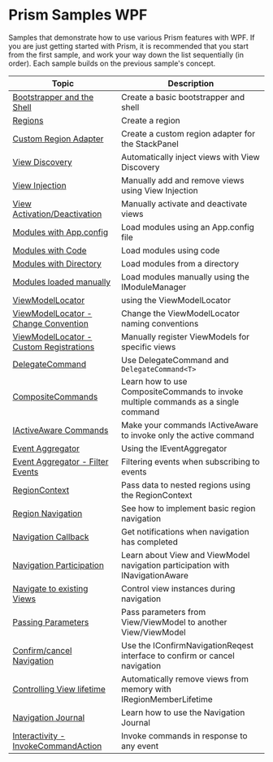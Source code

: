 # Prism Samples WPF
Samples that demonstrate how to use various Prism features with WPF.  If you are just getting started with Prism, it is recommended that you start from the first sample, and work your way down the list sequentially (in order). Each sample builds on the previous sample's concept.

 Topic | Description 
-----------|-------------
 [Bootstrapper and the Shell][1] | Create a basic bootstrapper and shell 
 [Regions][2] | Create a region 
 [Custom Region Adapter][3] | Create a custom region adapter for the StackPanel 
 [View Discovery][4] | Automatically inject views with View Discovery 
 [View Injection][5] | Manually add and remove views using View Injection 
 [View Activation/Deactivation][6] | Manually activate and deactivate views 
 [Modules with App.config][7] | Load modules using an App.config file 
 [Modules with Code][8] | Load modules using code 
 [Modules with Directory][9] | Load modules from a directory 
 [Modules loaded manually][10] | Load modules manually using the IModuleManager 
 [ViewModelLocator][11] | using the ViewModelLocator 
 [ViewModelLocator - Change Convention][12] | Change the ViewModelLocator naming conventions 
 [ViewModelLocator - Custom Registrations][13] | Manually register ViewModels for specific views 
 [DelegateCommand][14] | Use DelegateCommand and `DelegateCommand<T>` 
 [CompositeCommands][15] | Learn how to use CompositeCommands to invoke multiple commands as a single command 
 [IActiveAware Commands][16] | Make your commands IActiveAware to invoke only the active command 
 [Event Aggregator][17] | Using the IEventAggregator 
 [Event Aggregator - Filter Events][18] | Filtering events when subscribing to events 
 [RegionContext][19] | Pass data to nested regions using the RegionContext 
 [Region Navigation][20] | See how to implement basic region navigation 
 [Navigation Callback][21] | Get notifications when navigation has completed 
 [Navigation Participation][22] | Learn about View and ViewModel navigation participation with INavigationAware 
 [Navigate to existing Views][23] | Control view instances during navigation 
 [Passing Parameters][24] | Pass parameters from View/ViewModel to another View/ViewModel 
 [Confirm/cancel Navigation][25] | Use the IConfirmNavigationReqest interface to confirm or cancel navigation 
 [Controlling View lifetime][26] | Automatically remove views from memory with IRegionMemberLifetime 
 [Navigation Journal][27] | Learn how to use the Navigation Journal 
 [Interactivity - InvokeCommandAction][32] | Invoke commands in response to any event 


[1]: 01-BootstrapperShell/
[2]: 02-Regions/
[3]: 03-CustomRegions/
[4]: 04-ViewDiscovery/
[5]: 05-ViewInjection/
[6]: 06-ViewActivationDeactivation/
[7]: 07-Modules%20-%20AppConfig/
[8]: 07-Modules%20-%20Code/
[9]: 07-Modules%20-%20Directory/
[10]: 07-Modules%20-%20LoadManual/
[11]: 08-ViewModelLocator/
[12]: 09-ChangeConvention/
[13]: 10-CustomRegistrations/
[14]: 11-UsingDelegateCommands/
[15]: 12-UsingCompositeCommands/
[16]: 13-IActiveAwareCommands/
[17]: 14-UsingEventAggregator/
[18]: 15-FilteringEvents/
[19]: 16-RegionContext/
[20]: 17-BasicRegionNavigation/
[21]: 18-NavigationCallback/
[22]: 19-NavigationParticipation/
[23]: 20-NavigateToExistingViews/
[24]: 21-PassingParameters/
[25]: 22-ConfirmCancelNavigation/
[26]: 23-RegionMemberLifetime/
[27]: 24-NavigationJournal/
[32]: 29-InvokeCommandAction/
